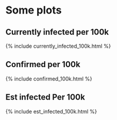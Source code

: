 # Some plots
## Currently infected per 100k
{% include currently_infected_100k.html %}
## Confirmed per 100k
{% include confirmed_100k.html %}
## Est infected Per 100k
{% include est_infected_100k.html %}